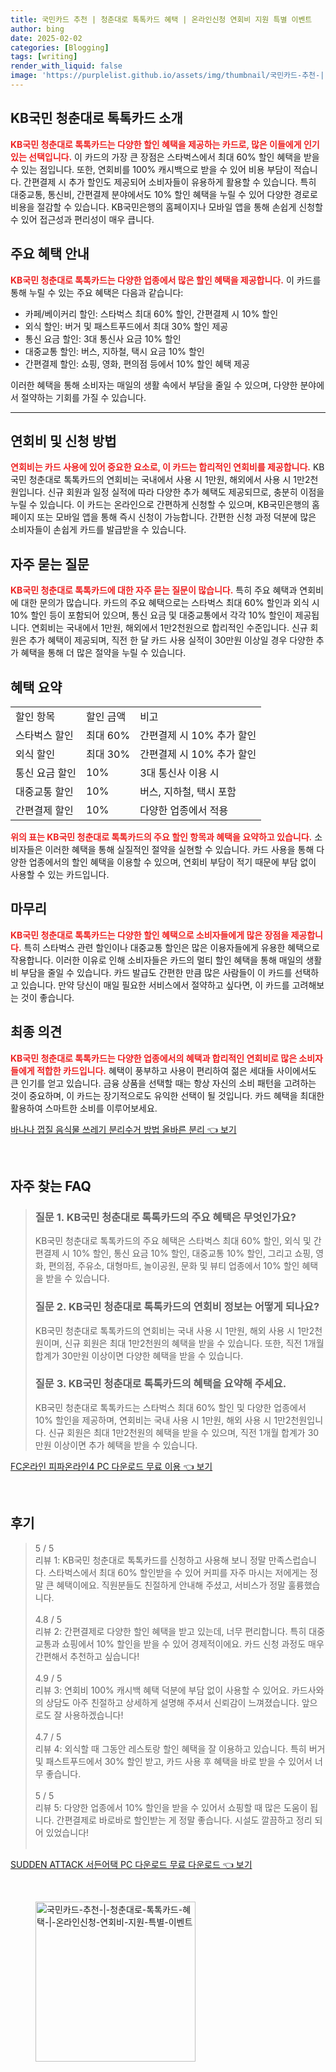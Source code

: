 ```yaml
---
title: 국민카드 추천 | 청춘대로 톡톡카드 혜택 | 온라인신청 연회비 지원 특별 이벤트
author: bing
date: 2025-02-02
categories: [Blogging]
tags: [writing]
render_with_liquid: false
image: 'https://purplelist.github.io/assets/img/thumbnail/국민카드-추천-|-청춘대로-톡톡카드-혜택-|-온라인신청-연회비-지원-특별-이벤트.webp'
---
```



<h2 id='KB국민 청춘대로 톡톡카드 소개'>KB국민 청춘대로 톡톡카드 소개</h2>

<p><b><span style="color: #ee2323;">KB국민 청춘대로 톡톡카드는 다양한 할인 혜택을 제공하는 카드로, 많은 이들에게 인기 있는 선택입니다.</span></b> 이 카드의 가장 큰 장점은 스타벅스에서 최대 60% 할인 혜택을 받을 수 있는 점입니다. 또한, 연회비를 100% 캐시백으로 받을 수 있어 비용 부담이 적습니다. 간편결제 시 추가 할인도 제공되어 소비자들이 유용하게 활용할 수 있습니다. 특히 대중교통, 통신비, 간편결제 분야에서도 10% 할인 혜택을 누릴 수 있어 다양한 경로로 비용을 절감할 수 있습니다. KB국민은행의 홈페이지나 모바일 앱을 통해 손쉽게 신청할 수 있어 접근성과 편리성이 매우 큽니다.</p>

<h2 id='주요 혜택 안내'>주요 혜택 안내</h2>

<p><b><span style="color: #ee2323;">KB국민 청춘대로 톡톡카드는 다양한 업종에서 많은 할인 혜택을 제공합니다.</span></b> 이 카드를 통해 누릴 수 있는 주요 혜택은 다음과 같습니다:</p>

<ul>
    <li>카페/베이커리 할인: 스타벅스 최대 60% 할인, 간편결제 시 10% 할인</li>
    <li>외식 할인: 버거 및 패스트푸드에서 최대 30% 할인 제공</li>
    <li>통신 요금 할인: 3대 통신사 요금 10% 할인</li>
    <li>대중교통 할인: 버스, 지하철, 택시 요금 10% 할인</li>
    <li>간편결제 할인: 쇼핑, 영화, 편의점 등에서 10% 할인 혜택 제공</li>
</ul>

<p>이러한 혜택을 통해 소비자는 매일의 생활 속에서 부담을 줄일 수 있으며, 다양한 분야에서 절약하는 기회를 가질 수 있습니다.</p>

<hr />

<h2 id='연회비 및 신청 방법'>연회비 및 신청 방법</h2>

<p><b><span style="color: #ee2323;">연회비는 카드 사용에 있어 중요한 요소로, 이 카드는 합리적인 연회비를 제공합니다.</span></b> KB국민 청춘대로 톡톡카드의 연회비는 국내에서 사용 시 1만원, 해외에서 사용 시 1만2천원입니다. 신규 회원과 일정 실적에 따라 다양한 추가 혜택도 제공되므로, 충분히 이점을 누릴 수 있습니다. 이 카드는 온라인으로 간편하게 신청할 수 있으며, KB국민은행의 홈페이지 또는 모바일 앱을 통해 즉시 신청이 가능합니다. 간편한 신청 과정 덕분에 많은 소비자들이 손쉽게 카드를 발급받을 수 있습니다.</p>

<h2 id='자주 묻는 질문'>자주 묻는 질문</h2>

<p><b><span style="color: #ee2323;">KB국민 청춘대로 톡톡카드에 대한 자주 묻는 질문이 많습니다.</span></b> 특히 주요 혜택과 연회비에 대한 문의가 많습니다. 카드의 주요 혜택으로는 스타벅스 최대 60% 할인과 외식 시 10% 할인 등이 포함되어 있으며, 통신 요금 및 대중교통에서 각각 10% 할인이 제공됩니다. 연회비는 국내에서 1만원, 해외에서 1만2천원으로 합리적인 수준입니다. 신규 회원은 추가 혜택이 제공되며, 직전 한 달 카드 사용 실적이 30만원 이상일 경우 다양한 추가 혜택을 통해 더 많은 절약을 누릴 수 있습니다.</p>

<h2 id='혜택 요약'>혜택 요약</h2>

<table>
    <tr>
        <td>할인 항목</td>
        <td>할인 금액</td>
        <td>비고</td>
    </tr>
    <tr>
        <td>스타벅스 할인</td>
        <td>최대 60%</td>
        <td>간편결제 시 10% 추가 할인</td>
    </tr>
    <tr>
        <td>외식 할인</td>
        <td>최대 30%</td>
        <td>간편결제 시 10% 추가 할인</td>
    </tr>
    <tr>
        <td>통신 요금 할인</td>
        <td>10%</td>
        <td>3대 통신사 이용 시</td>
    </tr>
    <tr>
        <td>대중교통 할인</td>
        <td>10%</td>
        <td>버스, 지하철, 택시 포함</td>
    </tr>
    <tr>
        <td>간편결제 할인</td>
        <td>10%</td>
        <td>다양한 업종에서 적용</td>
    </tr>
</table>

<p><b><span style="color: #ee2323;">위의 표는 KB국민 청춘대로 톡톡카드의 주요 할인 항목과 혜택을 요약하고 있습니다.</span></b> 소비자들은 이러한 혜택을 통해 실질적인 절약을 실현할 수 있습니다. 카드 사용을 통해 다양한 업종에서의 할인 혜택을 이용할 수 있으며, 연회비 부담이 적기 때문에 부담 없이 사용할 수 있는 카드입니다.</p>

<h2 id='마무리'>마무리</h2>

<p><b><span style="color: #ee2323;">KB국민 청춘대로 톡톡카드는 다양한 할인 혜택으로 소비자들에게 많은 장점을 제공합니다.</span></b> 특히 스타벅스 관련 할인이나 대중교통 할인은 많은 이용자들에게 유용한 혜택으로 작용합니다. 이러한 이유로 인해 소비자들은 카드의 멀티 할인 혜택을 통해 매일의 생활비 부담을 줄일 수 있습니다. 카드 발급도 간편한 만큼 많은 사람들이 이 카드를 선택하고 있습니다. 만약 당신이 매일 필요한 서비스에서 절약하고 싶다면, 이 카드를 고려해보는 것이 좋습니다.</p>

<h2 id='최종 의견'>최종 의견</h2>

<p><b><span style="color: #ee2323;">KB국민 청춘대로 톡톡카드는 다양한 업종에서의 혜택과 합리적인 연회비로 많은 소비자들에게 적합한 카드입니다.</span></b> 혜택이 풍부하고 사용이 편리하여 젊은 세대들 사이에서도 큰 인기를 얻고 있습니다. 금융 상품을 선택할 때는 항상 자신의 소비 패턴을 고려하는 것이 중요하며, 이 카드는 장기적으로도 유익한 선택이 될 것입니다. 카드 혜택을 최대한 활용하여 스마트한 소비를 이루어보세요.</p>


<p><a class="click-button" title="바나나 껍질 음식물 쓰레기 분리수거 방법 올바른 분리" href="https://purplelist.github.io/posts/%EB%B0%94%EB%82%98%EB%82%98-%EA%BB%8D%EC%A7%88-%EC%9D%8C%EC%8B%9D%EB%AC%BC-%EC%93%B0%EB%A0%88%EA%B8%B0-%EB%B6%84%EB%A6%AC%EC%88%98%EA%B1%B0-%EB%B0%A9%EB%B2%95-%EC%98%AC%EB%B0%94%EB%A5%B8-%EB%B6%84%EB%A6%AC/" rel="dofollow">바나나 껍질 음식물 쓰레기 분리수거 방법 올바른 분리 👈 보기</a></p><br>
<h2 id='자주_찾는_FAQ'>자주 찾는 FAQ</h2>
<div itemscope="" itemtype="https://schema.org/FAQPage"> 
<blockquote> 
<div itemscope="" itemprop="mainEntity" itemtype="https://schema.org/Question"> 
<h3 itemprop="name">질문 1. KB국민 청춘대로 톡톡카드의 주요 혜택은 무엇인가요?</h3> 
<div itemscope="" itemprop="acceptedAnswer" itemtype="https://schema.org/Answer"> 
<span itemprop="text"> 
<p>KB국민 청춘대로 톡톡카드의 주요 혜택은 스타벅스 최대 60% 할인, 외식 및 간편결제 시 10% 할인, 통신 요금 10% 할인, 대중교통 10% 할인, 그리고 쇼핑, 영화, 편의점, 주유소, 대형마트, 놀이공원, 문화 및 뷰티 업종에서 10% 할인 혜택을 받을 수 있습니다.</p> 
</span> 
</div> 
</div> 

<div itemscope="" itemprop="mainEntity" itemtype="https://schema.org/Question"> 
<h3 itemprop="name">질문 2. KB국민 청춘대로 톡톡카드의 연회비 정보는 어떻게 되나요?</h3> 
<div itemscope="" itemprop="acceptedAnswer" itemtype="https://schema.org/Answer"> 
<span itemprop="text"> 
<p>KB국민 청춘대로 톡톡카드의 연회비는 국내 사용 시 1만원, 해외 사용 시 1만2천원이며, 신규 회원은 최대 1만2천원의 혜택을 받을 수 있습니다. 또한, 직전 1개월 합계가 30만원 이상이면 다양한 혜택을 받을 수 있습니다.</p> 
</span> 
</div> 
</div> 

<div itemscope="" itemprop="mainEntity" itemtype="https://schema.org/Question"> 
<h3 itemprop="name">질문 3. KB국민 청춘대로 톡톡카드의 혜택을 요약해 주세요.</h3> 
<div itemscope="" itemprop="acceptedAnswer" itemtype="https://schema.org/Answer"> 
<span itemprop="text"> 
<p>KB국민 청춘대로 톡톡카드는 스타벅스 최대 60% 할인 및 다양한 업종에서 10% 할인을 제공하며, 연회비는 국내 사용 시 1만원, 해외 사용 시 1만2천원입니다. 신규 회원은 최대 1만2천원의 혜택을 받을 수 있으며, 직전 1개월 합계가 30만원 이상이면 추가 혜택을 받을 수 있습니다.</p> 
</span> 
</div> 
</div> 
</blockquote> 
</div>
<p><a class="click-button" title="FC온라인 피파온라인4 PC 다운로드 무료 이용" href="https://purplelist.github.io/posts/FC%EC%98%A8%EB%9D%BC%EC%9D%B8-%ED%94%BC%ED%8C%8C%EC%98%A8%EB%9D%BC%EC%9D%B84-PC-%EB%8B%A4%EC%9A%B4%EB%A1%9C%EB%93%9C-%EB%AC%B4%EB%A3%8C-%EC%9D%B4%EC%9A%A9/" rel="dofollow">FC온라인 피파온라인4 PC 다운로드 무료 이용 👈 보기</a></p><br>
<h2 id='후기'>후기</h2>
<div itemscope itemtype="https://schema.org/Product">
  <blockquote>
  <div itemprop="review" itemscope itemtype="https://schema.org/Review">
      <div itemprop="reviewRating" itemscope itemtype="https://schema.org/Rating"> <span itemprop="ratingValue">5</span> / <span itemprop="bestRating">5</span> </div>
      <span itemprop="reviewBody">리뷰 1: KB국민 청춘대로 톡톡카드를 신청하고 사용해 보니 정말 만족스럽습니다. 스타벅스에서 최대 60% 할인받을 수 있어 커피를 자주 마시는 저에게는 정말 큰 혜택이에요. 직원분들도 친절하게 안내해 주셨고, 서비스가 정말 훌륭했습니다.</span>
  </div>
  <br>
  <div itemprop="review" itemscope itemtype="https://schema.org/Review">
      <div itemprop="reviewRating" itemscope itemtype="https://schema.org/Rating"> <span itemprop="ratingValue">4.8</span> / <span itemprop="bestRating">5</span> </div>
      <span itemprop="reviewBody">리뷰 2: 간편결제로 다양한 할인 혜택을 받고 있는데, 너무 편리합니다. 특히 대중교통과 쇼핑에서 10% 할인을 받을 수 있어 경제적이에요. 카드 신청 과정도 매우 간편해서 추천하고 싶습니다!</span>
  </div>
  <br>
  <div itemprop="review" itemscope itemtype="https://schema.org/Review">
      <div itemprop="reviewRating" itemscope itemtype="https://schema.org/Rating"> <span itemprop="ratingValue">4.9</span> / <span itemprop="bestRating">5</span> </div>
      <span itemprop="reviewBody">리뷰 3: 연회비 100% 캐시백 혜택 덕분에 부담 없이 사용할 수 있어요. 카드사와의 상담도 아주 친절하고 상세하게 설명해 주셔서 신뢰감이 느껴졌습니다. 앞으로도 잘 사용하겠습니다!</span>
  </div>
  <br>
  <div itemprop="review" itemscope itemtype="https://schema.org/Review">
      <div itemprop="reviewRating" itemscope itemtype="https://schema.org/Rating"> <span itemprop="ratingValue">4.7</span> / <span itemprop="bestRating">5</span> </div>
      <span itemprop="reviewBody">리뷰 4: 외식할 때 그동안 레스토랑 할인 혜택을 잘 이용하고 있습니다. 특히 버거 및 패스트푸드에서 30% 할인 받고, 카드 사용 후 혜택을 바로 받을 수 있어서 너무 좋습니다.</span>
  </div>
  <br>
  <div itemprop="review" itemscope itemtype="https://schema.org/Review">
      <div itemprop="reviewRating" itemscope itemtype="https://schema.org/Rating"> <span itemprop="ratingValue">5</span> / <span itemprop="bestRating">5</span> </div>
      <span itemprop="reviewBody">리뷰 5: 다양한 업종에서 10% 할인을 받을 수 있어서 쇼핑할 때 많은 도움이 됩니다. 간편결제로 바로바로 할인받는 게 정말 좋습니다. 시설도 깔끔하고 정리 되어 있었습니다!</span>
  </div>
  <br>
  </blockquote>
</div>
<p><a class="click-button" title="SUDDEN ATTACK 서든어택 PC 다운로드 무료 다운로드" href="https://purplelist.github.io/posts/SUDDEN-ATTACK-%EC%84%9C%EB%93%A0%EC%96%B4%ED%83%9D-PC-%EB%8B%A4%EC%9A%B4%EB%A1%9C%EB%93%9C-%EB%AC%B4%EB%A3%8C-%EB%8B%A4%EC%9A%B4%EB%A1%9C%EB%93%9C/" rel="dofollow">SUDDEN ATTACK 서든어택 PC 다운로드 무료 다운로드 👈 보기</a></p><br>
<figure class="image"><img src="https://purplelist.github.io/assets/img/thumbnail/국민카드-추천-|-청춘대로-톡톡카드-혜택-|-온라인신청-연회비-지원-특별-이벤트.webp" alt="국민카드-추천-|-청춘대로-톡톡카드-혜택-|-온라인신청-연회비-지원-특별-이벤트" width="256" height="256"></figure>